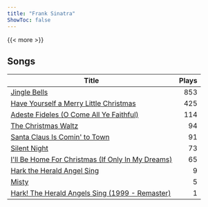 ```yaml
---
title: "Frank Sinatra"
ShowToc: false
---
```


{{< more >}}

## Songs
Title | Plays 
----- | -----: 
[Jingle Bells](/songs/jingle-bells) | 853
[Have Yourself a Merry Little Christmas](/songs/have-yourself-a-merry-little-christmas) | 425
[Adeste Fideles (O Come All Ye Faithful)](/songs/adeste-fideles-o-come-all-ye-faithful) | 114
[The Christmas Waltz](/songs/the-christmas-waltz) | 94
[Santa Claus Is Comin' to Town](/songs/santa-claus-is-comin-to-town) | 91
[Silent Night](/songs/silent-night) | 73
[I'll Be Home For Christmas (If Only In My Dreams)](/songs/ill-be-home-for-christmas-if-only-in-my-dreams) | 65
[Hark the Herald Angel Sing](/songs/hark-the-herald-angel-sing) | 9
[Misty](/songs/misty) | 5
[Hark! The Herald Angels Sing (1999 - Remaster)](/songs/hark-the-herald-angels-sing) | 1

